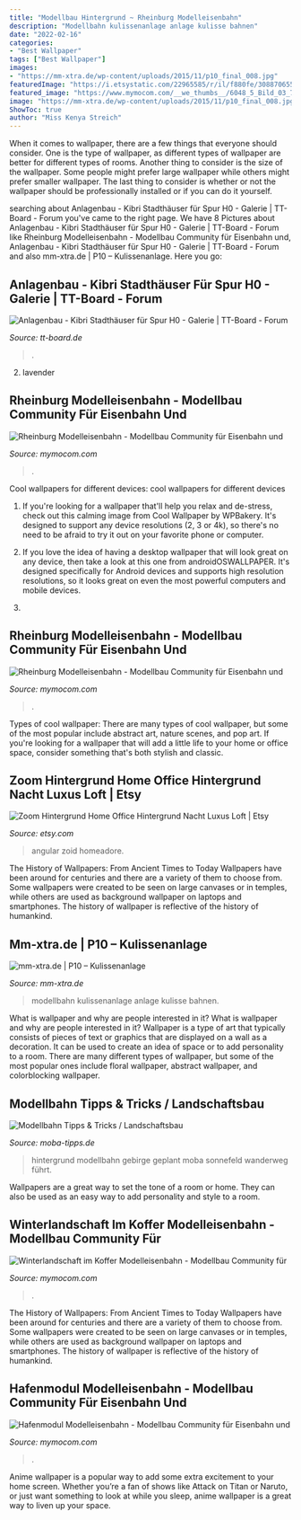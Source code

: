 ```yaml
---
title: "Modellbau Hintergrund ~ Rheinburg Modelleisenbahn"
description: "Modellbahn kulissenanlage anlage kulisse bahnen"
date: "2022-02-16"
categories:
- "Best Wallpaper"
tags: ["Best Wallpaper"]
images:
- "https://mm-xtra.de/wp-content/uploads/2015/11/p10_final_008.jpg"
featuredImage: "https://i.etsystatic.com/22965585/r/il/f880fe/3088706553/il_794xN.3088706553_l76q.jpg"
featured_image: "https://www.mymocom.com/__we_thumbs__/6048_5_Bild_03_728a78b4fcc161c3c8595029218d7a9a_CIMG0049.jpg"
image: "https://mm-xtra.de/wp-content/uploads/2015/11/p10_final_008.jpg"
ShowToc: true
author: "Miss Kenya Streich"
---
```



When it comes to wallpaper, there are a few things that everyone should consider. One is the type of wallpaper, as different types of wallpaper are better for different types of rooms. Another thing to consider is the size of the wallpaper. Some people might prefer large wallpaper while others might prefer smaller wallpaper. The last thing to consider is whether or not the wallpaper should be professionally installed or if you can do it yourself.

	

		
searching about Anlagenbau - Kibri Stadthäuser für Spur H0 - Galerie | TT-Board - Forum you've came to the right page. We have 8 Pictures about Anlagenbau - Kibri Stadthäuser für Spur H0 - Galerie | TT-Board - Forum like Rheinburg Modelleisenbahn - Modellbau Community für Eisenbahn und, Anlagenbau - Kibri Stadthäuser für Spur H0 - Galerie | TT-Board - Forum and also mm-xtra.de | P10 – Kulissenanlage. Here you go:
		
    
## Anlagenbau - Kibri Stadthäuser Für Spur H0 - Galerie | TT-Board - Forum

<img loading=lazy src="https://www.tt-board.de/forum/attachments/kibri02-jpg.277623/" onerror="this.onerror=null;this.src='https://tse3.mm.bing.net/th?id=OIP.pzZQ3LXRpdi_RrWWVjSPsQHaFj&amp;pid=15.1';" alt="Anlagenbau - Kibri Stadthäuser für Spur H0 - Galerie | TT-Board - Forum">

_Source: tt-board.de_

>. 

	

2. lavender 

    
## Rheinburg Modelleisenbahn - Modellbau Community Für Eisenbahn Und

<img loading=lazy src="http://www.mymocom.com/__we_thumbs__/6050_5_Bild_05_62309e0b79799b1a251419c98973f7dd_CIMG0051.jpg" onerror="this.onerror=null;this.src='https://tse3.mm.bing.net/th?id=OIP.0arWUt-EyLTXwKsaF0AZUQHaFj&amp;pid=15.1';" alt="Rheinburg Modelleisenbahn - Modellbau Community für Eisenbahn und">

_Source: mymocom.com_

>. 

	

Cool wallpapers for different devices:
cool wallpapers for different devices 

1. If you're looking for a wallpaper that'll help you relax and de-stress, check out this calming image from Cool Wallpaper by WPBakery. It's designed to support any device resolutions (2, 3 or 4k), so there's no need to be afraid to try it out on your favorite phone or computer.

2. If you love the idea of having a desktop wallpaper that will look great on any device, then take a look at this one from androidOSWALLPAPER. It's designed specifically for Android devices and supports high resolution resolutions, so it looks great on even the most powerful computers and mobile devices.

3.

    
## Rheinburg Modelleisenbahn - Modellbau Community Für Eisenbahn Und

<img loading=lazy src="https://www.mymocom.com/__we_thumbs__/6048_5_Bild_03_728a78b4fcc161c3c8595029218d7a9a_CIMG0049.jpg" onerror="this.onerror=null;this.src='https://tse4.mm.bing.net/th?id=OIP.SocuUV6-wxxwRSM_M576YgHaFj&amp;pid=15.1';" alt="Rheinburg Modelleisenbahn - Modellbau Community für Eisenbahn und">

_Source: mymocom.com_

>. 

	

Types of cool wallpaper:
There are many types of cool wallpaper, but some of the most popular include abstract art, nature scenes, and pop art. If you're looking for a wallpaper that will add a little life to your home or office space, consider something that's both stylish and classic.

    
## Zoom Hintergrund Home Office Hintergrund Nacht Luxus Loft | Etsy

<img loading=lazy src="https://i.etsystatic.com/22965585/r/il/f880fe/3088706553/il_794xN.3088706553_l76q.jpg" onerror="this.onerror=null;this.src='https://tse1.mm.bing.net/th?id=OIP.OdtRHqC51TGJ-nH5-gOuqwHaED&amp;pid=15.1';" alt="Zoom Hintergrund Home Office Hintergrund Nacht Luxus Loft | Etsy">

_Source: etsy.com_

>angular zoid homeadore. 

	

The History of Wallpapers: From Ancient Times to Today
Wallpapers have been around for centuries and there are a variety of them to choose from. Some wallpapers were created to be seen on large canvases or in temples, while others are used as background wallpaper on laptops and smartphones. The history of wallpaper is reflective of the history of humankind.

    
## Mm-xtra.de | P10 – Kulissenanlage

<img loading=lazy src="https://mm-xtra.de/wp-content/uploads/2015/11/p10_final_008.jpg" onerror="this.onerror=null;this.src='https://tse1.mm.bing.net/th?id=OIP.qEU7-rqtSNtFyLDixHojXAHaFh&amp;pid=15.1';" alt="mm-xtra.de | P10 – Kulissenanlage">

_Source: mm-xtra.de_

>modellbahn kulissenanlage anlage kulisse bahnen. 

	

What is wallpaper and why are people interested in it?
What is wallpaper and why are people interested in it?
Wallpaper is a type of art that typically consists of pieces of text or graphics that are displayed on a wall as a decoration. It can be used to create an idea of space or to add personality to a room. There are many different types of wallpaper, but some of the most popular ones include floral wallpaper, abstract wallpaper, and colorblocking wallpaper.

    
## Modellbahn Tipps &amp; Tricks / Landschaftsbau

<img loading=lazy src="http://www.moba-tipps.de/hintergrund-22.jpg" onerror="this.onerror=null;this.src='https://tse2.mm.bing.net/th?id=OIP.GA-Vi8NMznPz4mIn9XI4lAHaEK&amp;pid=15.1';" alt="Modellbahn Tipps &amp; Tricks / Landschaftsbau">

_Source: moba-tipps.de_

>hintergrund modellbahn gebirge geplant moba sonnefeld wanderweg führt. 

	

Wallpapers are a great way to set the tone of a room or home. They can also be used as an easy way to add personality and style to a room.

    
## Winterlandschaft Im Koffer Modelleisenbahn - Modellbau Community Für

<img loading=lazy src="http://www.mymocom.com/pictures/projektbilder/11885/Bild_04_b5e33cd1a91e335e7af834f99f766555_IMG_2898_800x600_100KB.jpg" onerror="this.onerror=null;this.src='https://tse3.mm.bing.net/th?id=OIP.KD4rl6Mp3o1ebnM1b48HrwHaE7&amp;pid=15.1';" alt="Winterlandschaft im Koffer Modelleisenbahn - Modellbau Community für">

_Source: mymocom.com_

>. 

	

The History of Wallpapers: From Ancient Times to Today
Wallpapers have been around for centuries and there are a variety of them to choose from. Some wallpapers were created to be seen on large canvases or in temples, while others are used as background wallpaper on laptops and smartphones. The history of wallpaper is reflective of the history of humankind.

    
## Hafenmodul Modelleisenbahn - Modellbau Community Für Eisenbahn Und

<img loading=lazy src="https://www.mymocom.com/__we_thumbs__/16411_5_Bild_07_b63477096fb5acc0c21a9f39cdc9d13e_DSC07770.jpg" onerror="this.onerror=null;this.src='https://tse3.mm.bing.net/th?id=OIP.GChACt_aAAKHAEjRRkio_QHaFj&amp;pid=15.1';" alt="Hafenmodul Modelleisenbahn - Modellbau Community für Eisenbahn und">

_Source: mymocom.com_

>. 

	

Anime wallpaper is a popular way to add some extra excitement to your home screen. Whether you’re a fan of shows like Attack on Titan or Naruto, or just want something to look at while you sleep, anime wallpaper is a great way to liven up your space.

